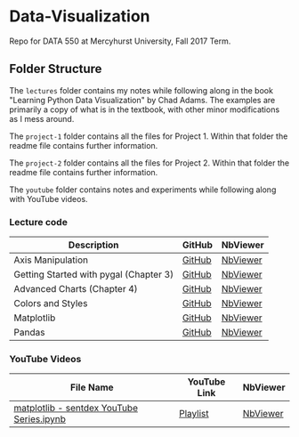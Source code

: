 # Data-Visualization
Repo for DATA 550 at Mercyhurst University, Fall 2017 Term.

## Folder Structure
The ```lectures``` folder contains my notes while following along in the book "Learning Python Data Visualization" by Chad Adams. The examples are primarily a copy of what is in the textbook, with other minor modifications as I mess around.

The ```project-1``` folder contains all the files for Project 1. Within that folder the readme file contains further information.

The ```project-2``` folder contains all the files for Project 2. Within that folder the readme file contains further information.

The ```youtube``` folder contains notes and experiments while following along with YouTube videos.


### Lecture code

Description | GitHub | NbViewer
--- | --- | ---
Axis Manipulation | [GitHub](https://github.com/rer145/Data-Visualization/blob/master/lectures/axes.ipynb) | [NbViewer](nbviewer.jupyter.org/github/rer145/Data-Visualization/blob/master/lectures/axes.ipynb)
Getting Started with pygal (Chapter 3) | [GitHub](https://github.com/rer145/Data-Visualization/blob/master/lectures/chapter-3.ipynb) | [NbViewer](nbviewer.jupyter.org/github/rer145/Data-Visualization/blob/master/lectures/chapter-3.ipynb)
Advanced Charts (Chapter 4) | [GitHub](https://github.com/rer145/Data-Visualization/blob/master/lectures/chapter-4.ipynb) | [NbViewer](nbviewer.jupyter.org/github/rer145/Data-Visualization/blob/master/lectures/chapter-4.ipynb)
Colors and Styles | [GitHub](https://github.com/rer145/Data-Visualization/blob/master/lectures/colors-and-styles.ipynb) | [NbViewer](nbviewer.jupyter.org/github/rer145/Data-Visualization/blob/master/lectures/colors-and-styles.ipynb)
Matplotlib | [GitHub](https://github.com/rer145/Data-Visualization/blob/master/lectures/matplotlib.ipynb) | [NbViewer](nbviewer.jupyter.org/github/rer145/Data-Visualization/blob/master/lectures/matplotlib.ipynb)
Pandas | [GitHub](https://github.com/rer145/Data-Visualization/blob/master/lectures/pandas.ipynb) | [NbViewer](nbviewer.jupyter.org/github/rer145/Data-Visualization/blob/master/lectures/pandas.ipynb)



### YouTube Videos

File Name | YouTube Link | NbViewer
--- | --- | ---
[matplotlib - sentdex YouTube Series.ipynb](https://github.com/rer145/Data-Visualization/blob/master/youtube/matplotlib%20-%20sentdex%20YouTube%20Series.ipynb) | [Playlist](https://www.youtube.com/playlist?list=PLQVvvaa0QuDfefDfXb9Yf0la1fPDKluPF) | [NbViewer](http://nbviewer.jupyter.org/github/rer145/Data-Visualization/blob/master/youtube/matplotlib%20-%20sentdex%20YouTube%20Series.ipynb)

